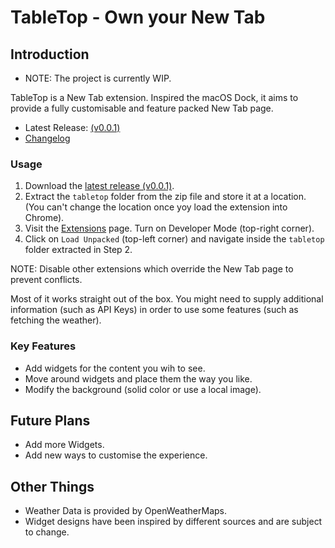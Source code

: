 # TableTop - Own your New Tab

## Introduction

- NOTE: The project is currently WIP.

TableTop is a New Tab extension. Inspired the macOS Dock, it aims to provide a fully customisable and feature packed New Tab page.

- Latest Release: [(v0.0.1)](https://github.com/veeru153/tabletop/releases/tag/v0.0.1)
- [Changelog](CHANGELOG.md)

### Usage

1. Download the [latest release (v0.0.1)](https://github.com/veeru153/tabletop/releases/tag/v0.0.1).
2. Extract the `tabletop` folder from the zip file and store it at a location. (You can't change the location once yoy load the extension into Chrome).
3. Visit the [Extensions](chrome://extensions/) page. Turn on Developer Mode (top-right corner).
4. Click on `Load Unpacked` (top-left corner) and navigate inside the `tabletop` folder extracted in Step 2.

NOTE: Disable other extensions which override the New Tab page to prevent conflicts.

Most of it works straight out of the box. You might need to supply additional information (such as API Keys) in order to use some features (such as fetching the weather).

### Key Features

- Add widgets for the content you wih to see.
- Move around widgets and place them the way you like.
- Modify the background (solid color or use a local image).

## Future Plans

- Add more Widgets.
- Add new ways to customise the experience.

## Other Things

- Weather Data is provided by OpenWeatherMaps.
- Widget designs have been inspired by different sources and are subject to change.
